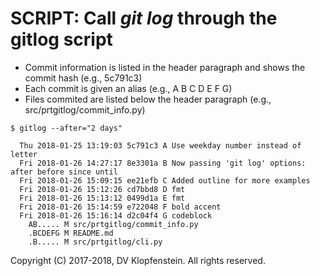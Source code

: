 # SCRIPT: Call _git log_ through the gitlog script
  * Commit information is listed in the header paragraph and shows the commit hash (e.g., 5c791c3)    
  * Each commit is given an alias (e.g., A B C D E F G)    
  * Files commited are listed below the header paragraph (e.g., src/prtgitlog/commit_info.py)     

```
$ gitlog --after="2 days"

  Thu 2018-01-25 13:19:03 5c791c3 A Use weekday number instead of letter
  Fri 2018-01-26 14:27:17 8e3301a B Now passing 'git log' options: after before since until
  Fri 2018-01-26 15:09:15 ee21efb C Added outline for more examples
  Fri 2018-01-26 15:12:26 cd7bbd8 D fmt
  Fri 2018-01-26 15:13:12 0499d1a E fmt
  Fri 2018-01-26 15:14:59 e722048 F bold accent
  Fri 2018-01-26 15:16:14 d2c04f4 G codeblock
    AB..... M src/prtgitlog/commit_info.py
    .BCDEFG M README.md
    .B..... M src/prtgitlog/cli.py
```

Copyright (C) 2017-2018, DV Klopfenstein. All rights reserved.
